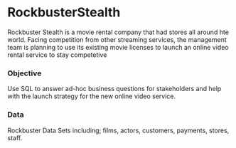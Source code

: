# RockbusterStealth
Rockbuster Stealth is a movie rental company that had stores all around hte world. Facing competition from other streaming services, the management team is planning to use its existing movie licenses to launch an online video rental service to stay competetive
### Objective
Use SQL to answer ad-hoc business questions for stakeholders and help with the launch strategy for the new online video service. 
### Data
Rockbuster Data Sets including; films, actors, customers, payments, stores, staff.

